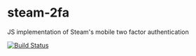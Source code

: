 # steam-2fa
JS implementation of Steam's mobile two factor authentication

[![Build Status](https://travis-ci.org/veggiedefender/steam-2fa.svg?branch=master)](https://travis-ci.org/steamguard-totp/steam-2fa)
